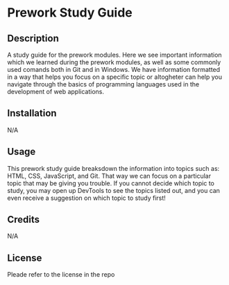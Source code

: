 # Prework Study Guide

## Description

A study guide for the prework modules. Here we see important information which we learned during the prework modules, as well as some commonly used comands both in Git and in Windows. We have information formatted in a way that helps you focus on a specific topic or altogheter can help you navigate through the basics of programming languages used in the development of web applications.

## Installation

N/A

## Usage

 This prework study guide breaksdown the information into topics such as: HTML, CSS, JavaScript, and Git. That way we can focus on a particular topic that may be giving you trouble. If you cannot decide which topic to study, you may open up DevTools to see the topics listed out, and you can even receive a suggestion on which topic to study first!

## Credits

N/A

## License

Pleade refer to the license in the repo

